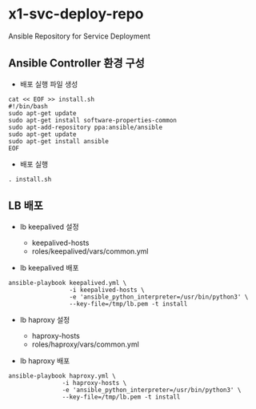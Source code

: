 # x1-svc-deploy-repo
Ansible Repository for Service Deployment

## Ansible Controller 환경 구성
- 배포 실행 파일 생성
```
cat << EOF >> install.sh
#!/bin/bash
sudo apt-get update
sudo apt-get install software-properties-common
sudo apt-add-repository ppa:ansible/ansible
sudo apt-get update
sudo apt-get install ansible
EOF
```
- 배포 실행 
```
. install.sh
```

## LB 배포
- lb keepalived 설정
  - keepalived-hosts
  - roles/keepalived/vars/common.yml

- lb keepalived 배포
```
ansible-playbook keepalived.yml \
                 -i keepalived-hosts \
                 -e 'ansible_python_interpreter=/usr/bin/python3' \
                 --key-file=/tmp/lb.pem -t install
```

- lb haproxy 설정
  - haproxy-hosts
  - roles/haproxy/vars/common.yml

- lb haproxy 배포
```
ansible-playbook haproxy.yml \
               -i haproxy-hosts \
               -e 'ansible_python_interpreter=/usr/bin/python3' \
               --key-file=/tmp/lb.pem -t install
```
